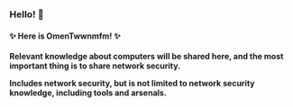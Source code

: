### **Hello! 👋**

#### **✨ Here is OmenTwwnmfm! ✨**

**Relevant knowledge about computers will be shared here, and the most important thing is to share network security.**

**Includes network security, but is not limited to network security knowledge, including tools and arsenals.**

